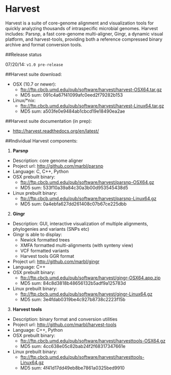 
Harvest
======= 

Harvest is a suite of core-genome alignment and
visualization tools for quickly analyzing thousands of intraspecific
microbial genomes. Harvest includes: Parsnp, a fast core-genome
multi-aligner, Gingr, a dynamic visual platform, and harvest-tools, providing both a reference compressed binary archive and format conversion tools. 

##Release status

07/20/14: `v1.0 pre-release`

##Harvest suite download:

* OSX (10.7 or newer): 
   * ftp://ftp.cbcb.umd.edu/pub/software/harvest/harvest-OSX64.tar.gz
   * MD5 sum: 091c4a67f41099afc0eed2f79282b153
* Linux/*nix:
   * ftp://ftp.cbcb.umd.edu/pub/software/harvest/harvest-Linux64.tar.gz
   * MD5 sum: a503fe0e9484ab1cbcd19e18490ea2ae

##Harvest suite documentation (in prep):

* http://harvest.readthedocs.org/en/latest/

##Individual Harvest components:

1. **Parsnp**
  * Description: core genome aligner
  * Project url: http://github.com/marbl/parsnp
  * Language: C, C++, Python
  * OSX prebuilt binary: 
     * ftp://ftp.cbcb.umd.edu/pub/software/harvest/parsnp-OSX64.gz
     * MD5 sum: 533f10a39a84c30a3b00d953545438d5
  * Linux prebuilt binary: 
     * ftp://ftp.cbcb.umd.edu/pub/software/harvest/parsnp-Linux64.gz
     * MD5 sum: 0a4ebfa627dd261408c07b67ce225dbb

2. **Gingr**
  * Description: GUI, interactive visualization of multiple alignments, phylogenies and variants (SNPs etc)
  * Gingr is able to display:
     * Newick formatted trees
     * XMFA formatted multi-alignments (with synteny view)
     * VCF formatted variants
     * Harvest tools GGR format
  * Project url: http://github.com/marbl/gingr
  * Language: C++
  * OSX prebuilt binary: 
     * ftp://ftp.cbcb.umd.edu/pub/software/harvest/gingr-OSX64.app.zip
     * MD5 sum: 84c8d3818b48656132b5adf9a125783d
  * Linux prebuilt binary: 
     * ftp://ftp.cbcb.umd.edu/pub/software/harvest/gingr-Linux64.gz
     * MD5 sum: 3e4fdab0319be4c927b8738c2223f15b

3. **Harvest tools**
  * Description: binary format and conversion utilities
  * Project url: http://github.com/marbl/harvest-tools
  * Language: C++, Python
  * OSX prebuilt binary: 
     * ftp://ftp.cbcb.umd.edu/pub/software/harvest/harvesttools-OSX64.gz
     * MD5 sum: 4cc638e05c82bab24f2f68317347661e
  * Linux prebuilt binary: 
     * ftp://ftp.cbcb.umd.edu/pub/software/harvest/harvesttools-Linux64.gz
     * MD5 sum: 4f41d17dd49eb8be7861a0325bed9910

